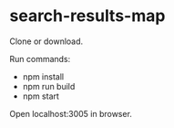 # search-results-map

Clone or download.

Run commands:
- npm install
- npm run build
- npm start

Open localhost:3005 in browser.
